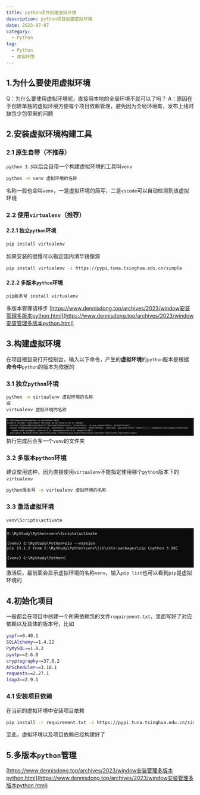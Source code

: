 ```yaml
---
title: python项目创建虚拟环境
description: python项目创建虚拟环境
date: 2023-07-07
category:
  - Python
tag:
  - Python
  - 虚拟环境
---
```


<!-- more -->

## 1.为什么要使用虚拟环境

Q：为什么要使用虚拟环境呢，直接用本地的全局环境不就可以了吗？
A：原因在于创建单独的虚拟环境方便每个项目依赖管理，避免因为全局环境有，发布上线时缺包少包带来的问题

## 2.安装虚拟环境构建工具
### 2.1 原生自带（不推荐）
`python 3.3`以后会自带一个构建虚拟环境的工具叫`venv`
```sh
python -m venv 虚拟环境的名称
```
名称一般也会叫`venv`，一是虚拟环境的简写，二是`vscode`可以自动检测到该虚拟环境
### 2.2 使用`virtualenv`（推荐）
#### 2.2.1 独立`python`环境
```sh
pip install virtualenv
```
如果安装的很慢可以指定国内清华镜像源
```sh
pip install virtualenv -i https://pypi.tuna.tsinghua.edu.cn/simple
```

#### 2.2.2 多版本`python`环境
```sh
pip版本号 install virtualenv
```
多版本管理请移步
[https://www.dennisdong.top/archives/2023/window安装管理多版本python.html](https://www.dennisdong.top/archives/2023/window安装管理多版本python.html)

## 3.构建虚拟环境
在项目根目录打开控制台，输入以下命令，产生的**虚拟环境**的`python`版本是根据**命令中**`python`的版本为依据的
### 3.1 独立`python`环境
```sh
python -m virtualenv 虚拟环境的名称
或
virtualenv 虚拟环境的名称
```
![](https://raw.githubusercontent.com/dennis-dong/picgo-library/master/images/blogs/2078491-20230707222800286-1196180125.png)
执行完成后会多一个`venv`的文件夹

### 3.2 多版本`python`环境
建议使用这种，因为直接使用`virtualenv`不能指定使用哪个`python`版本下的`virtualenv`
```sh
python版本号 -m virtualenv 虚拟环境的名称
```

### 3.3 激活虚拟环境
```sh
venv\Scripts\activate
```
![](https://raw.githubusercontent.com/dennis-dong/picgo-library/master/images/blogs/2078491-20230707222904368-1428494467.png)
激活后，最前面会显示虚拟环境的名称`venv`，输入`pip list`也可以看到`pip`是虚拟环境的

## 4.初始化项目
一般都会在项目中创建一个所需依赖包的文件`requirement.txt`，里面写好了对应依赖以及具体的版本号，比如
```sh
yapf==0.40.1
SQLAlchemy==1.4.22
PyMySQL==1.0.2
pyotp==2.6.0
cryptography==37.0.2
APScheduler==3.10.1
requests==2.27.1
ldap3==2.9.1
```
### 4.1 安装项目依赖
在当前的虚拟环境中安装项目依赖
```sh
pip install -r requirement.txt -i https://pypi.tuna.tsinghua.edu.cn/simple
```
至此，虚拟环境以及项目依赖已经构建好了

## 5.多版本`python`管理
[https://www.dennisdong.top/archives/2023/window安装管理多版本python.html](https://www.dennisdong.top/archives/2023/window安装管理多版本python.html)